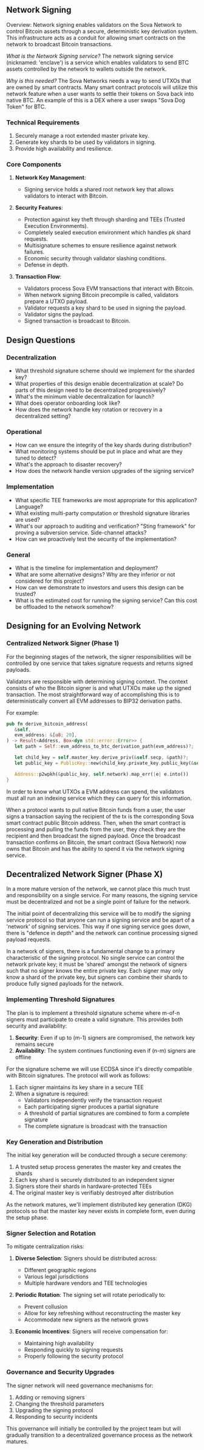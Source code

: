## Network Signing

Overview: Network signing enables validators on the Sova Network to control Bitcoin assets through a secure, deterministic key derivation system. This infrastructure acts as a conduit for allowing smart contracts on the network to broadcast Bitcoin transactions.

*What is the Network Signing service?*
The network signing service (nicknamed: 'enclave') is a service which enables validators to send BTC assets controlled by the network to wallets outside the network. 

*Why is this needed?*
The Sova Networks needs a way to send UTXOs that are owned by smart contracts. Many smart contract protocols will utilize this network feature when a user wants to settle their tokens on Sova back into native BTC. An example of this is a DEX where a user swaps "Sova Dog Token" for BTC.

### Technical Requirements

1. Securely manage a root extended master private key.
2. Generate key shards to be used by validators in signing.
3. Provide high availability and resilience.

### Core Components

1. **Network Key Management**: 
   - Signing service holds a shared root network key that allows validators to interact with Bitcoin.

2. **Security Features**:
   - Protection against key theft through sharding and TEEs (Trusted Execution Environments).
   - Completely sealed execution environment which handles pk shard requests.
   - Multisignature schemes to ensure resilience against network failures.
   - Economic security through validator slashing conditions.
   - Defense in depth.

3. **Transaction Flow**:
   - Validators process Sova EVM transactions that interact with Bitcoin.
   - When network signing Bitcoin precompile is called, validators prepare a UTXO payload.
   - Validator requests a key shard to be used in signing the payload.
   - Validator signs the payload.
   - Signed transaction is broadcast to Bitcoin.

## Design Questions

### Decentralization
* What threshold signature scheme should we implement for the sharded key?
* What properties of this design enable decentralization at scale? Do parts of this design need to be decentralized progressively?
* What's the minimum viable decentralization for launch?
* What does operator onboarding look like?
* How does the network handle key rotation or recovery in a decentralized setting?

### Operational
* How can we ensure the integrity of the key shards during distribution?
* What monitoring systems should be put in place and what are they tuned to detect?
* What's the approach to disaster recovery?
* How does the network handle version upgrades of the signing service?

### Implementation
* What specific TEE frameworks are most appropriate for this application? Language?
* What existing multi-party computation or threshold signature libraries are used?
* What's our approach to auditing and verification? "Sting framework" for proving a subversion service. Side-channel attacks?
* How can we proactively test the security of the implementation?

### General
* What is the timeline for implementation and deployment?
* What are some alternative designs? Why are they inferior or not considered for this project?
* How can we demonstrate to investors and users this design can be trusted?
* What is the estimated cost for running the signing service? Can this cost be offloaded to the network somehow?


## Designing for an Evolving Network

### Centralized Network Signer (Phase 1)

For the beginning stages of the network, the signer responsibilities will be controlled by one service that takes signature requests and returns signed payloads.

Validators are responsible with determining signing context. The context consists of who the Bitcoin signer is and what UTXOs make up the signed transaction. The most straightforward way of accomplishing this is to deterministically convert all EVM addresses to BIP32 derivation paths.

For example:
```rust
pub fn derive_bitcoin_address(
   &self,
   evm_address: &[u8; 20],
) -> Result<Address, Box<dyn std::error::Error>> {
   let path = Self::evm_address_to_btc_derivation_path(evm_address)?;

   let child_key = self.master_key.derive_priv(&self.secp, &path)?;
   let public_key = PublicKey::new(child_key.private_key.public_key(&self.secp));

   Address::p2wpkh(&public_key, self.network).map_err(|e| e.into())
}
```

In order to know what UTXOs a EVM address can spend, the validators must all run an indexing service which they can query for this information.

When a protocol wants to pull native Bitcoin funds from a user, the user signs a transaction saying the recipient of the tx is the corresponding Sova smart contract public Bitcoin address. Then, when the smart contract is processing and pulling the funds from the user, they check they are the recipient and then broadcast the signed payload. Once the broadcast transaction confirms on Bitcoin, the smart contract (Sova Network) now owns that Bitcoin and has the ability to spend it via the network signing service. 

## Decentralized Network Signer (Phase X)

In a more mature version of the network, we cannot place this much trust and responsibility on a single service. For many reasons, the signing service must be decentralized and not be a single point of failure for the network.

The initial point of decentralizing this service will be to modify the signing service protocol so that anyone can run a signing service and be apart of a 'network' of signing services. This way if one signing service goes down, there is "defence in depth" and the network can continue processing signed payload requests.

In a network of signers, there is a fundamental change to a primary characteristic of the signing protocol. No single service can control the network private key; it must be 'shared' amongst the network of signers such that no signer knows the entire private key. Each signer may only know a shard of the private key, but signers can combine their shards to produce fully signed payloads for the network.

### Implementing Threshold Signatures

The plan is to implement a threshold signature scheme where m-of-n signers must participate to create a valid signature. This provides both security and availability:

1. **Security**: Even if up to (m-1) signers are compromised, the network key remains secure
2. **Availability**: The system continues functioning even if (n-m) signers are offline

For the signature scheme we will use ECDSA since it's directly compatible with Bitcoin signatures. The protocol will work as follows:

1. Each signer maintains its key share in a secure TEE
2. When a signature is required:
   - Validators independently verify the transaction request
   - Each participating signer produces a partial signature
   - A threshold of partial signatures are combined to form a complete signature
   - The complete signature is broadcast with the transaction

### Key Generation and Distribution

The initial key generation will be conducted through a secure ceremony:

1. A trusted setup process generates the master key and creates the shards
2. Each key shard is securely distributed to an independent signer
3. Signers store their shards in hardware-protected TEEs
4. The original master key is verifiably destroyed after distribution

As the network matures, we'll implement distributed key generation (DKG) protocols so that the master key never exists in complete form, even during the setup phase.

### Signer Selection and Rotation

To mitigate centralization risks:

1. **Diverse Selection**: Signers should be distributed across:
   - Different geographic regions
   - Various legal jurisdictions
   - Multiple hardware vendors and TEE technologies

2. **Periodic Rotation**: The signing set will rotate periodically to:
   - Prevent collusion
   - Allow for key refreshing without reconstructing the master key
   - Accommodate new signers as the network grows

3. **Economic Incentives**: Signers will receive compensation for:
   - Maintaining high availability
   - Responding quickly to signing requests
   - Properly following the security protocol

### Governance and Security Upgrades

The signer network will need governance mechanisms for:

1. Adding or removing signers
2. Changing the threshold parameters
3. Upgrading the signing protocol
4. Responding to security incidents

This governance will initially be controlled by the project team but will gradually transition to a decentralized governance process as the network matures.